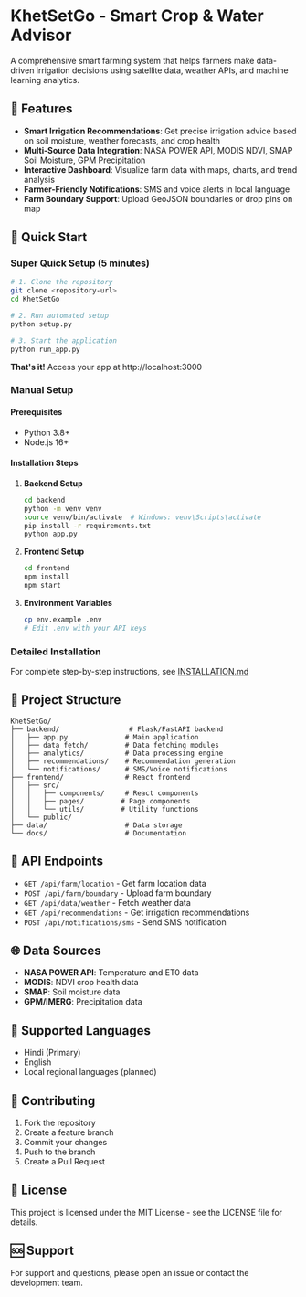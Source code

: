 # KhetSetGo - Smart Crop & Water Advisor

A comprehensive smart farming system that helps farmers make data-driven irrigation decisions using satellite data, weather APIs, and machine learning analytics.

## 🌟 Features

- **Smart Irrigation Recommendations**: Get precise irrigation advice based on soil moisture, weather forecasts, and crop health
- **Multi-Source Data Integration**: NASA POWER API, MODIS NDVI, SMAP Soil Moisture, GPM Precipitation
- **Interactive Dashboard**: Visualize farm data with maps, charts, and trend analysis
- **Farmer-Friendly Notifications**: SMS and voice alerts in local language
- **Farm Boundary Support**: Upload GeoJSON boundaries or drop pins on map

## 🚀 Quick Start

### Super Quick Setup (5 minutes)
```bash
# 1. Clone the repository
git clone <repository-url>
cd KhetSetGo

# 2. Run automated setup
python setup.py

# 3. Start the application
python run_app.py
```

**That's it!** Access your app at http://localhost:3000

### Manual Setup

#### Prerequisites
- Python 3.8+
- Node.js 16+

#### Installation Steps

1. **Backend Setup**
   ```bash
   cd backend
   python -m venv venv
   source venv/bin/activate  # Windows: venv\Scripts\activate
   pip install -r requirements.txt
   python app.py
   ```

2. **Frontend Setup**
   ```bash
   cd frontend
   npm install
   npm start
   ```

3. **Environment Variables**
   ```bash
   cp env.example .env
   # Edit .env with your API keys
   ```

### Detailed Installation
For complete step-by-step instructions, see [INSTALLATION.md](INSTALLATION.md)

## 📁 Project Structure

```
KhetSetGo/
├── backend/                 # Flask/FastAPI backend
│   ├── app.py              # Main application
│   ├── data_fetch/         # Data fetching modules
│   ├── analytics/          # Data processing engine
│   ├── recommendations/    # Recommendation generation
│   └── notifications/      # SMS/Voice notifications
├── frontend/               # React frontend
│   ├── src/
│   │   ├── components/     # React components
│   │   ├── pages/         # Page components
│   │   └── utils/         # Utility functions
│   └── public/
├── data/                   # Data storage
└── docs/                   # Documentation
```

## 🔧 API Endpoints

- `GET /api/farm/location` - Get farm location data
- `POST /api/farm/boundary` - Upload farm boundary
- `GET /api/data/weather` - Fetch weather data
- `GET /api/recommendations` - Get irrigation recommendations
- `POST /api/notifications/sms` - Send SMS notification

## 🌐 Data Sources

- **NASA POWER API**: Temperature and ET0 data
- **MODIS**: NDVI crop health data
- **SMAP**: Soil moisture data
- **GPM/IMERG**: Precipitation data

## 📱 Supported Languages

- Hindi (Primary)
- English
- Local regional languages (planned)

## 🤝 Contributing

1. Fork the repository
2. Create a feature branch
3. Commit your changes
4. Push to the branch
5. Create a Pull Request

## 📄 License

This project is licensed under the MIT License - see the LICENSE file for details.

## 🆘 Support

For support and questions, please open an issue or contact the development team.

